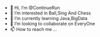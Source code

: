 - 👋 Hi, I’m @ContinueRun
- 👀 I’m interested in Ball,Sing And Chess
- 🌱 I’m currently learning Java,BigData
- 💞️ I’m looking to collaborate on EveryOne
- 📫 How to reach me ...

<!---
ContinueRun/ContinueRun is a ✨ special ✨ repository because its `README.md` (this file) appears on your GitHub profile.
You can click the Preview link to take a look at your changes.
--->
